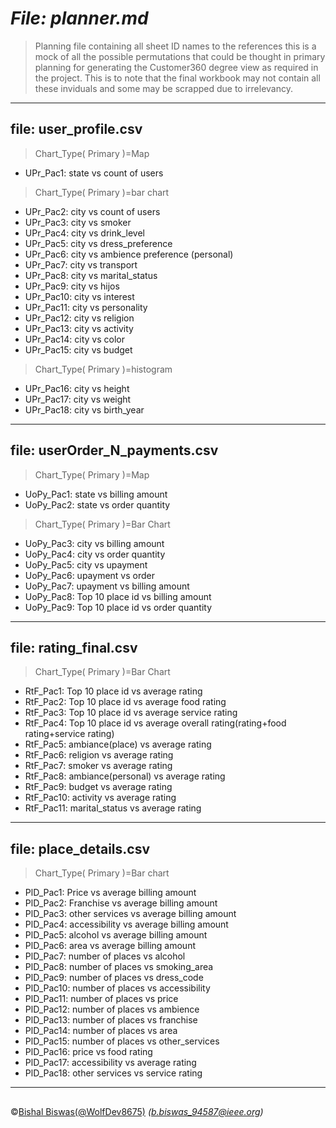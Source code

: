 # **_File: planner.md_**

>Planning file containing all sheet ID names to the references 
> this is a mock of all the possible permutations that could be thought 
> in primary planning for generating the Customer360 degree view as required
> in the project. This is to note that the final workbook may not contain all these
> inviduals and some may be scrapped due to irrelevancy.


---
## **file: user_profile.csv**

>	Chart_Type( Primary )=Map
- UPr_Pac1:   state vs count of users

>	Chart_Type( Primary )=bar chart
- UPr_Pac2:   city vs count of users
- UPr_Pac3:   city vs smoker
- UPr_Pac4:   city vs drink_level
- UPr_Pac5:   city vs dress_preference
- UPr_Pac6:   city vs ambience preference (personal)
- UPr_Pac7:   city vs transport
- UPr_Pac8:   city vs marital_status
- UPr_Pac9:   city vs hijos
- UPr_Pac10:   city vs interest
- UPr_Pac11:   city vs personality
- UPr_Pac12:   city vs religion
- UPr_Pac13:   city vs activity
- UPr_Pac14:   city vs color
- UPr_Pac15:   city vs budget
	
>	Chart_Type( Primary )=histogram

- UPr_Pac16:   city vs height
- UPr_Pac17:   city vs weight
- UPr_Pac18:   city vs birth_year

---    
## **file: userOrder_N_payments.csv**

>	Chart_Type( Primary )=Map
- UoPy_Pac1:   state vs billing amount
- UoPy_Pac2:   state vs order quantity
	
>	Chart_Type( Primary )=Bar Chart
- UoPy_Pac3:   city vs billing amount
- UoPy_Pac4:   city vs order quantity
- UoPy_Pac5:   city vs upayment
- UoPy_Pac6:   upayment vs order
- UoPy_Pac7:   upayment vs billing amount
- UoPy_Pac8:   Top 10 place id vs billing amount 
- UoPy_Pac9:   Top 10 place id vs order quantity

---
## **file: rating_final.csv**

>	Chart_Type( Primary )=Bar Chart
- RtF_Pac1:   Top 10 place id vs average rating
- RtF_Pac2:   Top 10 place id vs average food rating
- RtF_Pac3:   Top 10 place id vs average service rating
- RtF_Pac4:   Top 10 place id vs average overall rating(rating+food rating+service rating)
- RtF_Pac5:   ambiance(place) vs average rating
- RtF_Pac6:   religion vs average rating
- RtF_Pac7:   smoker vs average rating
- RtF_Pac8:   ambiance(personal) vs average rating
- RtF_Pac9:   budget vs average rating
- RtF_Pac10:   activity vs average rating
- RtF_Pac11:   marital_status vs average rating

---	
## **file: place_details.csv**

>	Chart_Type( Primary )=Bar chart
- PlD_Pac1:   Price vs average billing amount
- PlD_Pac2:   Franchise vs average billing amount
- PlD_Pac3:   other services vs average billing amount
- PlD_Pac4:   accessibility vs average billing amount
- PlD_Pac5:   alcohol vs average billing amount
- PlD_Pac6:   area vs average billing amount
- PlD_Pac7:   number of places vs alcohol 
- PlD_Pac8:   number of places vs smoking_area	
- PlD_Pac9:   number of places vs dress_code	
- PlD_Pac10:   number of places vs accessibility	
- PlD_Pac11:   number of places vs price	
- PlD_Pac12:   number of places vs ambience	
- PlD_Pac13:   number of places vs franchise	
- PlD_Pac14:   number of places vs area	
- PlD_Pac15:   number of places vs other_services
- PlD_Pac16:   price vs food rating
- PlD_Pac17:   accessibility vs average rating
- PlD_Pac18:   other services vs service rating

---
## 
&copy;[Bishal Biswas(@WolfDev8675)](https://github.com/WolfDev8675)
_(b.biswas_94587@ieee.org)_
